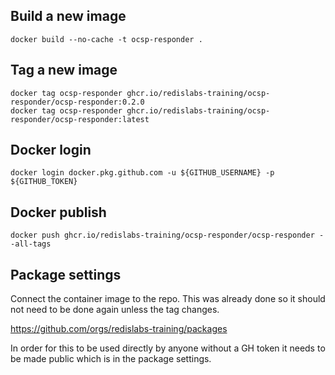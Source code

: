 ## Build a new image

```
docker build --no-cache -t ocsp-responder .
```

## Tag a new image

```
docker tag ocsp-responder ghcr.io/redislabs-training/ocsp-responder/ocsp-responder:0.2.0
docker tag ocsp-responder ghcr.io/redislabs-training/ocsp-responder/ocsp-responder:latest
```

## Docker login

```
docker login docker.pkg.github.com -u ${GITHUB_USERNAME} -p ${GITHUB_TOKEN}
```

## Docker publish

```
docker push ghcr.io/redislabs-training/ocsp-responder/ocsp-responder --all-tags
```

## Package settings

Connect the container image to the repo.  This was already done so it should not need to be done again unless the tag changes.

https://github.com/orgs/redislabs-training/packages

In order for this to be used directly by anyone without a GH token it needs to be made public which is in the package settings.
